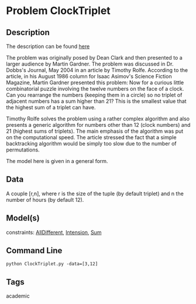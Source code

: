 # Problem ClockTriplet
## Description

The description can be found [here](http://www.f1compiler.com/samples/Dean%20Clark%27s%20Problem.f1.html)

The problem was originally posed by Dean Clark and then presented to a larger audience by Martin Gardner.
The problem was discussed in Dr. Dobbs's Journal, May 2004 in an article  by Timothy Rolfe.
According to the article, in his August 1986 column for Isaac Asimov's Science Fiction Magazine,
Martin Gardner presented this problem:
Now for a curious little combinatorial puzzle involving the twelve numbers on the face of a clock.
Can you rearrange the numbers (keeping them in a circle) so no triplet of adjacent numbers has a sum higher
than 21? This is the smallest value that the highest sum of a triplet can have.

Timothy Rolfe solves the problem using a rather complex algorithm and also presents a generic algorithm
for numbers other than 12 (clock numbers) and 21 (highest sums of triplets).
The main emphasis of the algorithm was put on the computational speed.
The article stressed the fact that a simple backtracking algorithm would be simply too slow
due to the number of permutations.

The model here is given in a general form.


## Data
A couple [r,n], where r is the size of the tuple (by default triplet) and n the number of hours (by default 12).

## Model(s)

  constraints: [AllDifferent](http://pycsp.org/documentation/constraints/AllDifferent), [Intension](http://pycsp.org/documentation/constraints/Intension), [Sum](http://pycsp.org/documentation/constraints/Sum)

## Command Line

```
python ClockTriplet.py -data=[3,12]
```

## Tags
 academic
